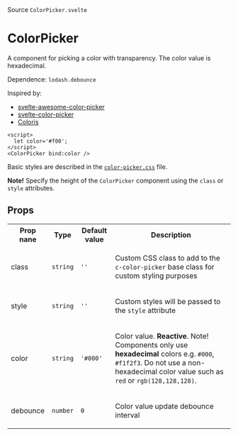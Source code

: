 <div class="component__source">Source <code>ColorPicker.svelte</code></div>
<h1 class="component__name">ColorPicker</h1>
<div class="component__comment"><p>A component for picking a color with transparency. The color value is hexadecimal.</p>
<p>Dependence: <code>lodash.debounce</code></p>
<p>Inspired by:</p>
<ul>
<li><a href="https://svelte-awesome-color-picker.vercel.app/">svelte-awesome-color-picker</a></li>
<li><a href="https://github.com/efeskucuk/svelte-color-picker">svelte-color-picker</a></li>
<li><a href="https://github.com/mdbassit/Coloris">Coloris</a></li>
</ul>
<pre><code class="language-tsx">&lt;script&gt;
  let color=&#39;#f00&#39;;
&lt;/script&gt;
&lt;ColorPicker bind:color /&gt;
</code></pre>
<p>Basic styles are described in the <a href="https://github.com/andrey-pavlenko/svelte-components/blob/main/packages/color/color-picker.css"><code>color-picker.css</code></a> file.</p>
<p><strong>Note!</strong> Specify the height of the <code>ColorPicker</code> component using the <code>class</code> or <code>style</code> attributes.</p>
</div>
<h2 class="component-tbl-header">Props</h2><table><tr><th>Prop nane</th><th>Type</th><th>Default value</th><th>Description</th></tr><tr><td class="prop__name">class</td>
<td class="prop__type"><code>string</code></td>
<td class="prop__value"><code>''</code></td>
<td class="prop__description"><p>Custom CSS class to add to the <code>c-color-picker</code> base class for custom styling purposes</p>
</td></tr>
<tr><td class="prop__name">style</td>
<td class="prop__type"><code>string</code></td>
<td class="prop__value"><code>''</code></td>
<td class="prop__description"><p>Custom styles will be passed to the <code>style</code> attribute</p>
</td></tr>
<tr><td class="prop__name">color</td>
<td class="prop__type"><code>string</code></td>
<td class="prop__value"><code>'#000'</code></td>
<td class="prop__description"><p>Color value. <strong>Reactive</strong>.
Note! Components only use <strong>hexadecimal</strong> colors e.g. <code>#000</code>, <code>#f1f2f3</code>. Do not use a non-hexadecimal color value such as <code>red</code> or <code>rgb(128,128,128)</code>.</p>
</td></tr>
<tr><td class="prop__name">debounce</td>
<td class="prop__type"><code>number</code></td>
<td class="prop__value"><code>0</code></td>
<td class="prop__description"><p>Color value update debounce interval</p>
</td></tr></table>